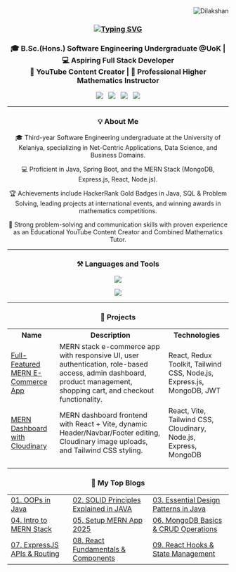 <p align="right">
  <img src="https://komarev.com/ghpvc/?username=SGDilakshan&label=Profile%20views&color=0e75b6&style=flat" alt="Dilakshan" />
<!--   <a href="https://github.com/SGDilakshan?tab=followers">
    <img alt="GitHub followers" src="https://img.shields.io/github/followers/SGDilakshan?color=green&logo=github">
  </a> -->
</p>
<h3 align="center">
  <a href="https://git.io/typing-svg">
    <img src="https://readme-typing-svg.demolab.com?font=Fira+Code&weight=600&size=20&pause=1000&color=2A93F7&vCenter=true&width=435&lines=Hi%F0%9F%91%8B,+I'm+Sivanathan+Dilakshan" alt="Typing SVG" />
  </a>
</h3>

<h3 align="center"> 
  🎓 B.Sc.(Hons.) Software Engineering Undergraduate @UoK | 💻 Aspiring Full Stack Developer <br> 🎥 YouTube Content Creator | 📐 Professional Higher Mathematics Instructor
</h3>

<!-- <h4 align="center"> 📞 Contact Me </h4> -->
<p align="center">
  <a href="https://www.linkedin.com/in/sivanathandilakshan/"><img src="https://img.shields.io/badge/linkedin-%230A66C2.svg?style=for-the-badge&logo=linkedin&logoColor=white"></a> &nbsp;
  <a href="https://medium.com/@sivanathandilakshan"><img src="https://img.shields.io/badge/medium-%23000000.svg?style=for-the-badge&logo=medium&logoColor=white"></a> &nbsp;
  <a href="https://www.youtube.com/@picode-tamil"><img src="https://img.shields.io/badge/youtube-%23FF0000.svg?style=for-the-badge&logo=youtube&logoColor=white"></a> &nbsp;
  <a href="mailto:dilakshan.info@gmail.com"><img src="https://img.shields.io/badge/Gmail-D14836?style=for-the-badge&logo=gmail&logoColor=white"></a>
</p>

<hr>
<h3 align="center">💡 About Me</h3> 

<p align="center">🎓 Third-year Software Engineering undergraduate at the University of Kelaniya, specializing in Net-Centric Applications, Data Science, and Business Domains.</p>
<p align="center">💻 Proficient in Java, Spring Boot, and the MERN Stack (MongoDB, Express.js, React, Node.js).</p>
<p align="center">🏆 Achievements include HackerRank Gold Badges in Java, SQL & Problem Solving, leading projects at international events, and winning awards in mathematics competitions.</p>
<p align="center">🌟 Strong problem-solving and communication skills with proven experience as an Educational YouTube Content Creator and Combined Mathematics Tutor.</p>

<hr>
<h3 align="center">⚒ Languages and Tools</h3>

<p align="center">
  <img src="https://skillicons.dev/icons?i=java,python,js,react,spring,nodejs,html,css,tailwind,express,c,php" />
</p>
<p align="center">
  <img src="https://skillicons.dev/icons?i=mysql,mongodb,github,git,vscode,idea,postman,figma" />
</p>

<hr>
<h3 align="center">🚀 Projects</h3>

<table align="center">
  <thead>
    <tr>
      <th>Name</th>
      <th>Description</th>
      <th>Technologies</th>
    </tr>
<tr>
  <td><a href="https://github.com/SGDilakshan/mern-ecommerce" target="_blank">Full-Featured MERN E-Commerce App</a></td>
  <td>MERN stack e-commerce app with responsive UI, user authentication, role-based access, admin dashboard, product management, shopping cart, and checkout functionality.</td>
  <td>React, Redux Toolkit, Tailwind CSS, Node.js, Express.js, MongoDB, JWT</td>
</tr>
<tr>
  <td><a href="https://github.com/SGDilakshan/mern-dashboard-cloudinary" target="_blank">MERN Dashboard with Cloudinary</a></td>
  <td>MERN dashboard frontend with React + Vite, dynamic Header/Navbar/Footer editing, Cloudinary image uploads, and Tailwind CSS styling.</td>
  <td>React, Vite, Tailwind CSS, Cloudinary, Node.js, Express, MongoDB</td>
</tr>
  </thead>
  <tbody>
  </tbody>
</table>

<hr>
<h3 align="center">📝 My Top Blogs</h3>

<table align="center">
  <tbody>
    <tr>
      <td align=""><a href="https://medium.com/@sivanathandilakshan/mastering-object-oriented-programming-oop-in-java-78154eeebd2d">01. OOPs in Java</a></td>
      <td align=""><a href="https://medium.com/@sivanathandilakshan/solid-principles-explained-in-java-a5c0898f78a1">02. SOLID Principles Explained in JAVA</a></td>
      <td align=""><a href="https://medium.com/@sivanathandilakshan/essential-design-patterns-in-java-ab5daa42a325">03. Essential Design Patterns in Java</a></td>
    </tr>
    <tr>
      <td align=""><a href="https://medium.com/@sivanathandilakshan/intro-to-mern-stack-34c2b9d9d990">04. Intro to MERN Stack</a></td>
      <td align=""><a href="https://medium.com/@sivanathandilakshan/setup-mern-app-2025-713ce18f6d50">05. Setup MERN App 2025</a></td>
      <td align=""><a href="https://medium.com/@sivanathandilakshan/%EF%B8%8F-mongodb-basics-and-crud-operations-deb846008f04">06. MongoDB Basics & CRUD Operations</a></td>
    </tr>
    <tr>
      <td align=""><a href="https://medium.com/@sivanathandilakshan/express-js-apis-and-routing-cfaacdd4a79e">07. ExpressJS APIs & Routing</a></td>
      <td align=""><a href="https://medium.com/@sivanathandilakshan/react-fundamentals-and-components-555235685412">08. React Fundamentals & Components</a></td>
      <td align=""><a href="https://medium.com/@sivanathandilakshan/%EF%B8%8Freact-hooks-state-management-803e471d5a9b">09. React Hooks & State Management</a></td>
    </tr>
  </tbody>
</table>

</div>
